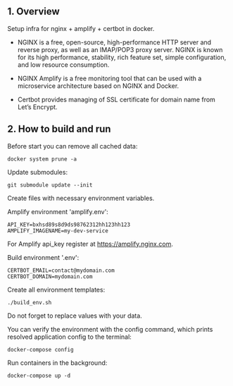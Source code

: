 ## 1. Overview

Setup infra for nginx + amplify + certbot in docker.

* NGINX is a free, open-source, high-performance HTTP server and reverse proxy, as well as an IMAP/POP3 proxy server.
NGINX is known for its high performance, stability, rich feature set, simple configuration, and low resource consumption.

* NGINX Amplify is a free monitoring tool that can be used with a microservice architecture based on NGINX and Docker.

* Certbot provides managing of SSL certificate for domain name from Let’s Encrypt.

## 2. How to build and run

Before start you can remove all cached data:
```
docker system prune -a
```

Update submodules:
```
git submodule update --init
```

Create files with necessary environment variables.

Amplify environment 'amplify.env':
```
API_KEY=bxhsd89s8d9ds98762312hh123hh123
AMPLIFY_IMAGENAME=my-dev-service
```
For Amplify api_key register at https://amplify.nginx.com.

Build environment '.env':
```
CERTBOT_EMAIL=contact@mydomain.com
CERTBOT_DOMAIN=mydomain.com
```

Create all environment templates:
```
./build_env.sh
```

Do not forget to replace values with your data.

You can verify the environment with the config command, which prints resolved application config to the terminal:
```
docker-compose config
```

Run containers in the background:
```
docker-compose up -d
```



